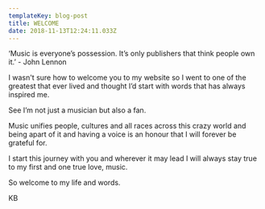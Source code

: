 ```yaml
---
templateKey: blog-post
title: WELCOME
date: 2018-11-13T12:24:11.033Z
---
```

‘Music is everyone’s possession. It’s only publishers that think people own it.’ - John Lennon  

I wasn't sure how to welcome you to my website so I went to one of the greatest that ever lived and thought I’d start with words that has always inspired me. 

See I’m not just a musician but also a fan.

Music unifies people, cultures and all races across this crazy world and being apart of it and having a voice is an honour that I will forever be grateful for. 

I start this journey with you and wherever it may lead I will always stay true to my first and one true love, music.

So welcome to my life and words.

KB
